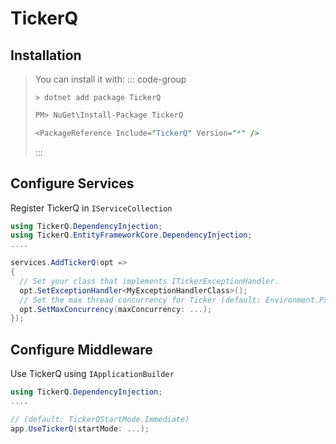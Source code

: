 # TickerQ
## Installation
>You can install it with:
>::: code-group
>```cli [.NET CLI]
>> dotnet add package TickerQ
>```
>```pm [Package Manager]
>PM> NuGet\Install-Package TickerQ
>```
>```pm [Package Reference]
><PackageReference Include="TickerQ" Version="*" />
>```
>:::


## Configure Services
Register TickerQ in <code>IServiceCollection</code>
```csharp
using TickerQ.DependencyInjection;
using TickerQ.EntityFrameworkCore.DependencyInjection;
....

services.AddTickerQ(opt =>
{
  // Set your class that implements ITickerExceptionHandler.  
  opt.SetExceptionHandler<MyExceptionHandlerClass>();
  // Set the max thread concurrency for Ticker (default: Environment.ProcessorCount).
  opt.SetMaxConcurrency(maxConcurrency: ...);
});

```

## Configure Middleware
Use TickerQ using <code>IApplicationBuilder</code>

```csharp
using TickerQ.DependencyInjection;
....

// (default: TickerQStartMode.Immediate)
app.UseTickerQ(startMode: ...);
```